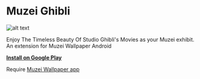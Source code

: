 Muzei Ghibli
============

![alt text](https://raw.githubusercontent.com/eboudrant/net.ebt.muzei.miyazaki/master/docs/screenshots/app.jpg "Screenshots")

Enjoy The Timeless Beauty Of Studio Ghibli's Movies as your Muzei exhibit.
An extension for Muzei Wallpaper Android

**[Install on Google Play](https://play.google.com/store/apps/details?id=net.ebt.muzei.miyazaki)**

Require [Muzei Wallpaper app](http://get.muzei.co)
